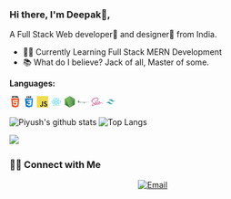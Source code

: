### Hi there, I'm Deepak👦,
A Full Stack Web developer🎯 and designer🌈 from India.

- 👨‍💻 Currently Learning Full Stack MERN Development
- 📚 What do I believe? Jack of all, Master of some.


**Languages:**  

<code><img height="20" src="https://raw.githubusercontent.com/github/explore/80688e429a7d4ef2fca1e82350fe8e3517d3494d/topics/html/html.png"></code>
<code><img height="20" src="https://raw.githubusercontent.com/github/explore/80688e429a7d4ef2fca1e82350fe8e3517d3494d/topics/css/css.png"></code>
<code><img height="20" src="https://raw.githubusercontent.com/github/explore/80688e429a7d4ef2fca1e82350fe8e3517d3494d/topics/javascript/javascript.png"></code>
<code><img height="20" src="https://raw.githubusercontent.com/github/explore/80688e429a7d4ef2fca1e82350fe8e3517d3494d/topics/react/react.png"></code>
<code><img height="20" src="https://raw.githubusercontent.com/github/explore/80688e429a7d4ef2fca1e82350fe8e3517d3494d/topics/nodejs/nodejs.png"></code>
<code><img height="20" src="https://raw.githubusercontent.com/github/explore/80688e429a7d4ef2fca1e82350fe8e3517d3494d/topics/mongodb/mongodb.png"></code>
<code><img height="20" src="https://raw.githubusercontent.com/github/explore/80688e429a7d4ef2fca1e82350fe8e3517d3494d/topics/sass/sass.png"></code>
<code><img height="20" src="https://raw.githubusercontent.com/github/explore/80688e429a7d4ef2fca1e82350fe8e3517d3494d/topics/tailwind/tailwind.png"></code>


![Piyush's github stats](https://github-readme-stats.vercel.app/api?username=deepanwar&theme=tokyonight&show_icons=true&hide=["issues"])
![Top Langs](https://github-readme-stats.vercel.app/api/top-langs/?username=deepanwar&theme=tokyonight&layout=compact)

![](https://komarev.com/ghpvc/?username=deepanwar)

<h3> 🤝🏻 Connect with Me </h3>

<p align="center">
 <!-- <a href="https://www.adityavsingh.com/"><img alt="Website" src="https://img.shields.io/badge/Website--blue?style=flat-square&logo=google-chrome"></a> -->
<!--<a href="https://www.linkedin.com/in/piyush-eon/"><img alt="LinkedIn" src="https://img.shields.io/badge/LinkedIn--blue?style=flat-square&logo=linkedin"></a>-->
<!--<a href="https://www.instagram.com/piyush.vo/"><img alt="Instagram" src="https://img.shields.io/badge/Instagram--blue?style=flat-square&logo=instagram"></a>-->
<a href="mailto:piyushagarwalvo@gmail.com"><img alt="Email" src="https://img.shields.io/badge/Email-deep.kmr.oct@gmail.com-blue?style=flat-square&logo=gmail"></a>
</p>

 <!--⭐️ From [Deepak Kumar](https://github.com/deepanwar)-->
